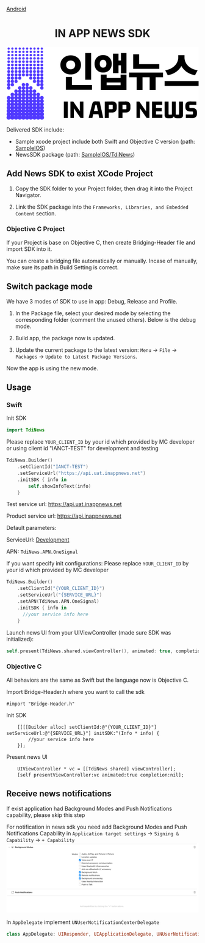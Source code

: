 [Android](https://github.com/kaivumetacrew/Readme/tree/main/nsdkaos)

<div align="center">


# IN APP NEWS SDK
![logo_ko](https://raw.githubusercontent.com/kaivumetacrew/Readme/main/nsdkaos/logo_ko.png)

</div>

Delivered SDK include:

- Sample xcode project include both Swift and Objective C version (path: [SampleIOS]())
- NewsSDK package (path: [SampleIOS/TdiNews]())

## Add News SDK to exist XCode Project

1. Copy the SDK folder to your Project folder, then drag it into the Project Navigator.
   
3. Link the SDK package into the `Frameworks, Libraries, and Embedded Content` section.

### Objective C Project

If your Project is base on Objective C, then create Bridging-Header file and import SDK into it.

You can create a bridging file automatically or manually. Incase of manually, make sure its path in Build Setting is correct. 

## Switch package mode

We have 3 modes of SDK to use in app: Debug, Release and Profile.

1. In the Package file, select your desired mode by selecting the corresponding folder (comment the unused others). Below is the debug mode. 

2. Build app, the package now is updated.

3. Update the current package to the latest version: `Menu` -> `File` -> `Packages` -> `Update to Latest Package Versions`.

Now the app is using the new mode.
   


## Usage

### Swift

Init SDK

```swift
import TdiNews
```

Please replace `YOUR_CLIENT_ID` by your id which provided by MC developer
or using client id "IANCT-TEST" for development and testing
```swift
TdiNews.Builder()
    .setClientId("IANCT-TEST")
    .setServiceUrl("https://api.uat.inappnews.net")
    .initSDK { info in
        self.showInfoText(info)
    }
```

Test service url: https://api.uat.inappnews.net

Product service url: https://api.inappnews.net

Default parameters:

ServiceUrl: [Development](https://api.uat.inappnews.net)

APN: `TdiNews.APN.OneSignal`

If you want specify init configurations:
Please replace `YOUR_CLIENT_ID` by your id which provided by MC developer
```swift
TdiNews.Builder()
    .setClientId("{YOUR_CLIENT_ID}")
    .setServiceUrl("{SERVICE_URL}")
    .setAPN(TdiNews.APN.OneSignal)
    .initSDK { info in
      //your service info here 
    }
```

Launch news UI from your UIViewController (made sure SDK was initialized):

```swift
self.present(TdiNews.shared.viewController(), animated: true, completion: nil)
```

### Objective C

All behaviors are the same as Swift but the language now is Objective C.

Import Bridge-Header.h where you want to call the sdk

```objective c
#import "Bridge-Header.h" 
```
Init SDK
```objective c
    [[[[Builder alloc] setClientId:@"{YOUR_CLIENT_ID}"] setServiceUrl:@"{SERVICE_URL}"] initSDK:^(Info * info) {
        //your service info here 
    }];
```
Present news UI
```objective c
    UIViewController * vc = [[TdiNews shared] viewController];
    [self presentViewController:vc animated:true completion:nil];
```


## Receive news notifications
If exist application had Background Modes and Push Notifications capability, please skip this step

For notification in news sdk you need add Background Modes and Push Notifications Capability
in `Application target settings` -> `Signing & Capability` -> `+ Capability`
![04](https://raw.githubusercontent.com/kaivumetacrew/Readme/main/nsdkios/nsdkios4.png)

In `AppDelegate` implement `UNUserNotificationCenterDelegate` 
```swift
class AppDelegate: UIResponder, UIApplicationDelegate, UNUserNotificationCenterDelegate
```

